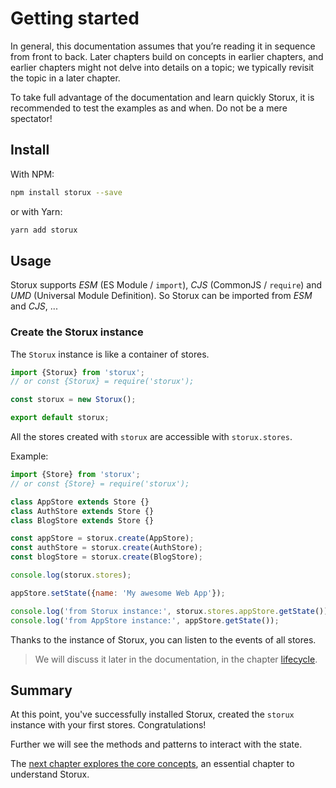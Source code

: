 # Getting started

In general, this documentation assumes that you’re reading it in sequence from front to back. Later chapters build on concepts in earlier chapters, and earlier chapters might not delve into details on a topic; we typically revisit the topic in a later chapter.

To take full advantage of the documentation and learn quickly Storux, it is recommended to test the examples as and when. Do not be a mere spectator!

## Install

With NPM:

```sh
npm install storux --save
```

or with Yarn:

```sh
yarn add storux
```

## Usage

Storux supports _ESM_ (ES Module / `import`), _CJS_ (CommonJS / `require`) and _UMD_ (Universal Module Definition).
So Storux can be imported from _ESM_ and _CJS_, ...

### Create the Storux instance

The `Storux` instance is like a container of stores.

```js
import {Storux} from 'storux';
// or const {Storux} = require('storux');

const storux = new Storux();

export default storux;
```

All the stores created with `storux` are accessible with `storux.stores`.

Example:

```js
import {Store} from 'storux';
// or const {Store} = require('storux');

class AppStore extends Store {}
class AuthStore extends Store {}
class BlogStore extends Store {}

const appStore = storux.create(AppStore);
const authStore = storux.create(AuthStore);
const blogStore = storux.create(BlogStore);

console.log(storux.stores);

appStore.setState({name: 'My awesome Web App'});

console.log('from Storux instance:', storux.stores.appStore.getState());
console.log('from AppStore instance:', appStore.getState());
```

Thanks to the instance of Storux, you can listen to the events of all stores.

> We will discuss it later in the documentation, in the chapter [lifecycle](lifecycle.md).

## Summary

At this point, you've successfully installed Storux, created the `storux` instance with your first stores.
Congratulations!

Further we will see the methods and patterns to interact with the state.

The [next chapter explores the core concepts](core-concepts.md), an essential chapter to understand Storux.
